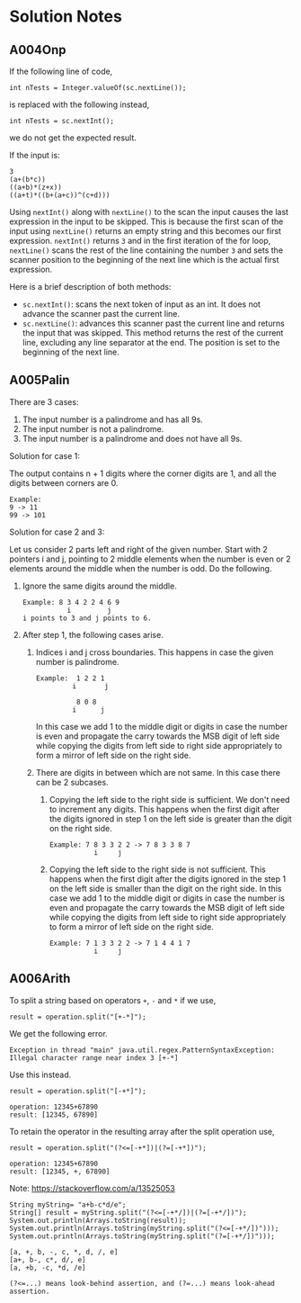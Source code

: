 Solution Notes
==============
## A004Onp
If the following line of code,

    int nTests = Integer.valueOf(sc.nextLine());

is replaced with the following instead,

    int nTests = sc.nextInt();

we do not get the expected result.

If the input is:

    3
    (a+(b*c))
    ((a+b)*(z+x))
    ((a+t)*((b+(a+c))^(c+d)))

Using `nextInt()` along with `nextLine()` to the scan the input causes
the last expression in the input to be skipped. This is because the
first scan of the input using `nextLine()` returns an empty string and
this becomes our first expression. `nextInt()` returns `3` and in the
first iteration of the for loop, `nextLine()` scans the rest of the line
containing the number `3` and sets the scanner position to the beginning
of the next line which is the actual first expression.

Here is a brief description of both methods:

  - `sc.nextInt()`: scans the next token of input as an int. It does not
    advance the scanner past the current line.
  - `sc.nextLine()`: advances this scanner past the current line and
    returns the input that was skipped. This method returns the rest of
    the current line, excluding any line separator at the end. The
    position is set to the beginning of the next line.

## A005Palin
There are 3 cases:

 1. The input number is a palindrome and has all 9s.
 2. The input number is not a palindrome.
 3. The input number is a palindrome and does not have all 9s.

Solution for case 1:

The output contains n + 1 digits where the corner digits are 1, and
all the digits between corners are 0.

    Example:
    9 -> 11
    99 -> 101

Solution for case 2 and 3:

Let us consider 2 parts left and right of the given number. Start with 2
pointers i and j, pointing to 2 middle elements when the number is even
or 2 elements around the middle when the number is odd. Do the
following.

 1. Ignore the same digits around the middle.

        Example: 8 3 4 2 2 4 6 9
                   i         j
        i points to 3 and j points to 6.

 2. After step 1, the following cases arise.

     1. Indices i and j cross boundaries. This happens in case the given
        number is palindrome.

            Example:  1 2 2 1
                     i       j

                      8 0 8
                     i      j

        In this case we add 1 to the middle digit or digits in case the
        number is even and propagate the carry towards the MSB digit of
        left side while copying the digits from left side to right side
        appropriately to form a mirror of left side on the right side.

     2. There are digits in between which are not same. In this case
        there can be 2 subcases.

         1. Copying the left side to the right side is sufficient.  We
            don't need to increment any digits. This happens when the
            first digit after the digits ignored in step 1 on the left
            side is greater than the digit on the right side.  

                Example: 7 8 3 3 2 2 -> 7 8 3 3 8 7
                           i     j

         2. Copying the left side to the right side is not sufficient.
            This happens when the first digit after the digits ignored in
            the step 1 on the left side is smaller than the digit on the
            right side. In this case we add 1 to the middle digit or digits
            in case the number is even and propagate the carry towards the
            MSB digit of left side while copying the digits from left side
            to right side appropriately to form a mirror of left side on
            the right side.

                Example: 7 1 3 3 2 2 -> 7 1 4 4 1 7
                           i     j


## A006Arith
To split a string based on operators `+`, `-` and `*` if we use,

    result = operation.split("[+-*]");

We get the following error.

    Exception in thread "main" java.util.regex.PatternSyntaxException: Illegal character range near index 3 [+-*]

Use this instead.

    result = operation.split("[-+*]");

    operation: 12345+67890
    result: [12345, 67890]

To retain the operator in the resulting array after the split operation
use,

    result = operation.split("(?<=[-+*])|(?=[-+*])");

    operation: 12345+67890
    result: [12345, +, 67890]

Note: https://stackoverflow.com/a/13525053

    String myString= "a+b-c*d/e";
    String[] result = myString.split("(?<=[-+*/])|(?=[-+*/])");
    System.out.println(Arrays.toString(result));
    System.out.println(Arrays.toString(myString.split("(?<=[-+*/])")));
    System.out.println(Arrays.toString(myString.split("(?=[-+*/])")));

    [a, +, b, -, c, *, d, /, e]
    [a+, b-, c*, d/, e]
    [a, +b, -c, *d, /e]

    (?<=...) means look-behind assertion, and (?=...) means look-ahead assertion.

